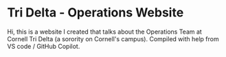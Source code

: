 # Tri Delta - Operations Website

Hi, this is a website I created that talks about the Operations Team at Cornell Tri Delta (a sorority on Cornell's campus). Compiled with help from VS code / GitHub Copilot.
